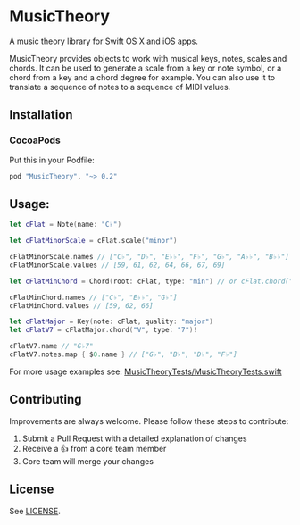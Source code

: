 # MusicTheory
A music theory library for Swift OS X and iOS apps. 

MusicTheory provides objects to work with musical keys, notes, scales and chords. It can be used to generate a scale from a key or note symbol, or a chord from a key and a chord degree for example. You can also use it to translate a sequence of notes to a sequence of MIDI values.

## Installation

### CocoaPods

Put this in your Podfile:

```ruby
pod "MusicTheory", "~> 0.2"
```

## Usage:

```swift
let cFlat = Note(name: "C♭")

let cFlatMinorScale = cFlat.scale("minor")

cFlatMinorScale.names // ["C♭", "D♭", "E♭♭", "F♭", "G♭", "A♭♭", "B♭♭"]
cFlatMinorScale.values // [59, 61, 62, 64, 66, 67, 69]

let cFlatMinChord = Chord(root: cFlat, type: "min") // or cFlat.chord("min")

cFlatMinChord.names // ["C♭", "E♭♭", "G♭"]
cFlatMinChord.values // [59, 62, 66]

let cFlatMajor = Key(note: cFlat, quality: "major")
let cFlatV7 = cFlatMajor.chord("V", type: "7")!

cFlatV7.name // "G♭7"
cFlatV7.notes.map { $0.name } // ["G♭", "B♭", "D♭", "F♭"]
```

For more usage examples see: [MusicTheoryTests/MusicTheoryTests.swift](https://github.com/danielbreves/MusicTheory/blob/master/MusicTheoryTests/MusicTheoryTests.swift)

## Contributing

Improvements are always welcome. Please follow these steps to contribute:

1. Submit a Pull Request with a detailed explanation of changes
2. Receive a :+1: from a core team member
3. Core team will merge your changes

## License

See [LICENSE](LICENSE).
